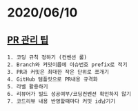 # 2020/06/10

## [PR 관리 팁](https://medium.com/prnd/%ED%97%A4%EC%9D%B4%EB%94%9C%EB%9F%AC-%EA%B0%9C%EB%B0%9C%ED%8C%80-%EB%AA%A8%EB%91%90%EA%B0%80-%ED%96%89%EB%B3%B5%ED%95%9C-%EA%B0%9C%EB%B0%9C-pr%EA%B4%80%EB%A6%AC-%EB%B0%A9%EB%B2%95-7%EA%B0%80%EC%A7%80-1d4cd5d091f0)

    1. 코딩 규칙 정하기 (컨벤션 룰)
    2. Branch와 커밋이름에 이슈번호 prefix로 적기
    3. PR과 커밋은 최대한 작은 단위로 쪼개기
    4. GitHub 템플릿으로 PR내용 규격화
    5. 라벨 활용하기
    6. 리뷰어가 빌드 성공여부/코딩컨벤션 확인하지 않기
    7. 코드리뷰 내용 반영할때마다 커밋 id남기기

